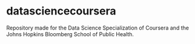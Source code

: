 datasciencecoursera
===================

Repository made for the Data Science Specialization of Coursera and the Johns Hopkins Bloomberg School of Public Health.

